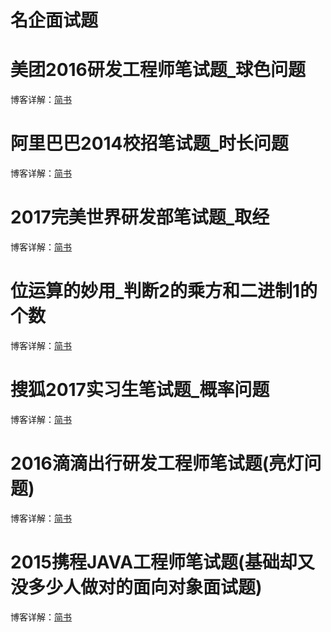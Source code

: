 # 名企面试题 #

# 美团2016研发工程师笔试题_球色问题 #

博客详解：[简书](http://www.jianshu.com/p/26907687222d)


# 阿里巴巴2014校招笔试题_时长问题 #

博客详解：[简书](http://www.jianshu.com/p/569102c58a64)

# 2017完美世界研发部笔试题_取经 #

博客详解：[简书](http://www.jianshu.com/p/e497ba9b27bb)

# 位运算的妙用_判断2的乘方和二进制1的个数 #

博客详解：[简书](http://www.jianshu.com/p/d8a0c6299dab)

# 搜狐2017实习生笔试题_概率问题 #

博客详解：[简书](http://www.jianshu.com/p/a84a364e9820)

# 2016滴滴出行研发工程师笔试题(亮灯问题) #

博客详解：[简书](http://www.jianshu.com/p/d83a436a76e4)

# 2015携程JAVA工程师笔试题(基础却又没多少人做对的面向对象面试题) #

博客详解：[简书](http://www.jianshu.com/p/39f91f3fba32)